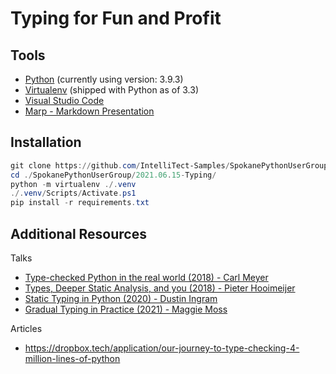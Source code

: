 # Typing for Fun and Profit

## Tools
- [Python](https://www.python.org/) (currently using version: 3.9.3)
- [Virtualenv](https://virtualenv.pypa.io/en/latest/) (shipped with Python as of 3.3)
- [Visual Studio Code](https://code.visualstudio.com/)
- [Marp - Markdown Presentation](https://marp.app/)

## Installation
```powershell
git clone https://github.com/IntelliTect-Samples/SpokanePythonUserGroup.git
cd ./SpokanePythonUserGroup/2021.06.15-Typing/
python -m virtualenv ./.venv
./.venv/Scripts/Activate.ps1
pip install -r requirements.txt
```

## Additional Resources

Talks
- [Type-checked Python in the real world (2018) - Carl Meyer](https://www.youtube.com/watch?v=pMgmKJyWKn8)
- [Types, Deeper Static Analysis, and you (2018) - Pieter Hooimeijer](https://www.youtube.com/watch?v=hWV8t494N88)
- [Static Typing in Python (2020) - Dustin Ingram](https://www.youtube.com/watch?v=ST33zDM9vOE&t=68s)
- [Gradual Typing in Practice (2021) - Maggie Moss](https://www.youtube.com/watch?v=Lj_9TyT3V98)

Articles
- https://dropbox.tech/application/our-journey-to-type-checking-4-million-lines-of-python